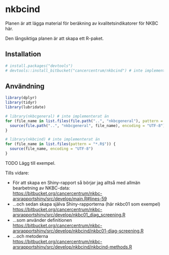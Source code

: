 
<!-- README.md är genererad från README.Rmd. Vänligen redigera den filen. -->

# nkbcind

Planen är att lägga material för beräkning av kvalitetsindikatorer för
NKBC här.

Den långsiktiga planen är att skapa ett R-paket.

## Installation

``` r
# install.packages("devtools")
# devtools::install_bitbucket("cancercentrum/nkbcind") # inte implementerad än
```

## Användning

``` r
library(dplyr)
library(tidyr)
library(lubridate)

# library(nkbcgeneral) # inte implementerat än
for (file_name in list.files(file.path("..", "nkbcgeneral"), pattern = "*.R$")) {
  source(file.path("..", "nkbcgeneral", file_name), encoding = "UTF-8")
}

# library(nkbcind) # inte implementerat än
for (file_name in list.files(pattern = "*.R$")) {
  source(file_name, encoding = "UTF-8")
}
```

TODO Lägg till exempel.

Tills vidare:

  - För att skapa en Shiny-rapport så börjar jag alltså med allmän
    bearbetning av
    NKBC-data:  
    <https://bitbucket.org/cancercentrum/nkbc-arsrapportshiny/src/develop/main.R#lines-59>
  - …och sedan skapa själva Shiny-rapporterna (här nkbc01 som
    exempel)  
    <https://bitbucket.org/cancercentrum/nkbc-arsrapportshiny/src/develop/nkbc01_diag_screening.R>
  - …som använder
    definitionen  
    <https://bitbucket.org/cancercentrum/nkbc-arsrapportshiny/src/develop/nkbcind/nkbc01-diag-screening.R>
  - …och
    metoderna  
    <https://bitbucket.org/cancercentrum/nkbc-arsrapportshiny/src/develop/nkbcind/nkbcind-methods.R>

